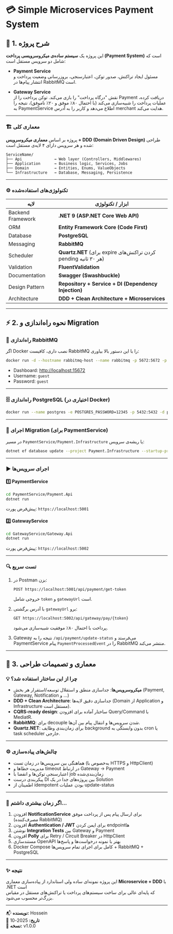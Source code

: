 # 💳 Simple Microservices Payment System

## 🧭 1. شرح پروژه

این پروژه یک **سیستم ساده‌ی میکروسرویسی پرداخت (Payment System)** است که شامل دو سرویس مستقل است:

- **Payment Service**  
  مسئول ایجاد تراکنش، صدور توکن، اعتبارسنجی، بروزرسانی وضعیت پرداخت و انتشار پیام‌ها در RabbitMQ است.

- **Gateway Service**  
  نقش "درگاه پرداخت" را بازی می‌کند. توکن پرداخت را از Payment دریافت کرده، عملیات پرداخت را شبیه‌سازی می‌کند (با احتمال ۸۰٪ موفق و ۲۰٪ ناموفق)، نتیجه را به PaymentService اطلاع می‌دهد و کاربر را به آدرس merchant هدایت می‌کند.

---

### 🏗️ معماری کلی

پروژه بر اساس **معماری میکروسرویس + DDD (Domain Driven Design)** طراحی شده و هر سرویس دارای ۴ لایه‌ی مستقل است:

```
ServiceName/
├── Api              → Web layer (Controllers, Middlewares)
├── Application      → Business logic, Services, Jobs
├── Domain           → Entities, Enums, ValueObjects
└── Infrastructure   → Database, Messaging, Persistence
```

---

### ⚙️ تکنولوژی‌های استفاده‌شده

| لایه | ابزار / تکنولوژی |
|------|------------------|
| Backend Framework | **.NET 9 (ASP.NET Core Web API)** |
| ORM | **Entity Framework Core (Code First)** |
| Database | **PostgreSQL** |
| Messaging | **RabbitMQ** |
| Scheduler | **Quartz.NET** (برای expire کردن تراکنش‌های pending هر ۳۰ ثانیه) |
| Validation | **FluentValidation** |
| Documentation | **Swagger (Swashbuckle)** |
| Design Pattern | **Repository + Service + DI (Dependency Injection)** |
| Architecture | **DDD + Clean Architecture + Microservices** |

---

## ⚡ 2. نحوه راه‌اندازی و Migration

### 🐇 راه‌اندازی RabbitMQ
اگر Docker نصب داری، کافیست RabbitMQ را با این دستور بالا بیاوری:

```bash
docker run -d --hostname rabbitmq-host --name rabbitmq -p 5672:5672 -p 15672:15672 rabbitmq:3-management
```

- Dashboard: [http://localhost:15672](http://localhost:15672)  
- Username: `guest`  
- Password: `guest`

---

### 🗄️ راه‌اندازی PostgreSQL (اختیاری در Docker)

```bash
docker run --name postgres -e POSTGRES_PASSWORD=12345 -p 5432:5432 -d postgres
```

---

### 🧩 اجرای Migration (برای PaymentService)

در مسیر `PaymentService/Payment.Infrastructure` یا ریشه‌ی سرویس:
```bash
dotnet ef database update --project Payment.Infrastructure --startup-project Payment.Api
```

---

### ▶️ اجرای سرویس‌ها

#### 1️⃣ PaymentService
```bash
cd PaymentService/Payment.Api
dotnet run
```

پیش‌فرض پورت: `https://localhost:5001`

#### 2️⃣ GatewayService
```bash
cd GatewayService/Gateway.Api
dotnet run
```

پیش‌فرض پورت: `https://localhost:5002`

---

### 🔍 تست سریع

1. در Postman بزن:
   ```
   POST https://localhost:5001/api/payment/get-token
   ```
   خروجی شامل `token` و `gatewayUrl` است.

2. با آدرس برگشتی `gatewayUrl` برو:
   ```
   GET https://localhost:5002/api/gateway/pay/{token}
   ```
   پرداخت با احتمال ۸۰٪ موفقیت شبیه‌سازی می‌شود.

3. Gateway نتیجه را به `/api/payment/update-status` می‌فرستد و PaymentService پیام `PaymentProcessedEvent` را در RabbitMQ منتشر می‌کند.

---

## 🧱 3. معماری و تصمیمات طراحی

### 💡 چرا از این ساختار استفاده شد؟

- **میکروسرویس‌ها**: جداسازی منطق و استقلال توسعه/استقرار هر بخش (Payment, Gateway, Notification و …)  
- **DDD + Clean Architecture**: جداسازی دقیق لایه‌ها (Domain از Application و Infrastructure مستقل است).  
- **CQRS-ready design**: ساختار آماده برای افزودن Query/Command با MediatR.  
- **RabbitMQ**: برای decouple شدن سرویس‌ها و انتقال پیام بین آن‌ها.  
- **Quartz.NET**: برای زمان‌بندی وظایف background بدون وابستگی به cron یا task scheduler خارجی.

---

### ⚙️ چالش‌های پیاده‌سازی

- هماهنگی بین سرویس‌ها در زمان تست (به‌خصوص با HTTPS و HttpClient)
- مدیریت خطاها و timeout در ارتباط Gateway → Payment
- اعتبارسنجی توکن‌ها و انقضا با job زمان‌بندی‌شده
- پیکربندی درست DI بین پروژه‌های جدا در یک Solution
- اطمینان از idempotent بودن عملیات update-status

---

### 🚀 اگر زمان بیشتری داشتم...

1. افزودن **NotificationService** برای ارسال پیام پس از پرداخت موفق (مصرف‌کننده RabbitMQ)  
2. افزودن **Authentication / JWT** برای ایمن کردن endpointها  
3. نوشتن **Integration Tests** بین Gateway و Payment  
4. افزودن **Polly** برای Retry / Circuit Breaker در HttpClient  
5. مستندسازی OpenAPI بهتر با نمونه درخواست‌ها و پاسخ‌ها  
6. Docker Compose کامل برای اجرای تمام سرویس‌ها + RabbitMQ + PostgreSQL

---

### ✨ نتیجه

این پروژه نمونه‌ای ساده ولی استاندارد از پیاده‌سازی معماری **Microservice + DDD** با .NET است  
که پایه‌ای عالی برای ساخت سیستم‌های پرداخت یا تراکنش‌های مستقل در مقیاس بزرگ‌تر محسوب می‌شود.

---

📬 **نویسنده:** Hossein  
📅 **تاریخ:** 2025-10  
🧱 **نسخه:** v1.0.0
